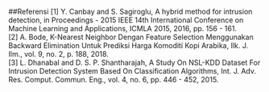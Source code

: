 ##Referensi
[1]     Y. Canbay and S. Sagiroglu, A hybrid method for intrusion detection, in Proceedings - 2015 IEEE 14th International Conference on Machine Learning and Applications, ICMLA 2015, 2016, pp. 156 - 161.<br>
[2]	A. Bode, K-Nearest Neighbor Dengan Feature Selection Menggunakan Backward Elimination Untuk Prediksi Harga Komoditi Kopi Arabika, Ilk. J. Ilm., vol. 9, no. 2, p. 188, 2018.<br>
[3]	L. Dhanabal and D. S. P. Shantharajah, A Study On NSL-KDD Dataset For Intrusion Detection System Based On Classification Algorithms, Int. J. Adv. Res. Comput. Commun. Eng., vol. 4, no. 6, pp. 446 - 452, 2015.
